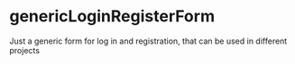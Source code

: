 # genericLoginRegisterForm
Just a generic form for log in and registration, that can be used in different projects
